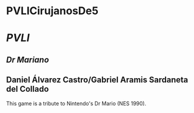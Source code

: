 # PVLICirujanosDe5
# *PVLI*
## *Dr Mariano*
## Daniel Álvarez Castro/Gabriel Aramis Sardaneta del Collado

This game is a tribute to Nintendo's Dr Mario (NES 1990).